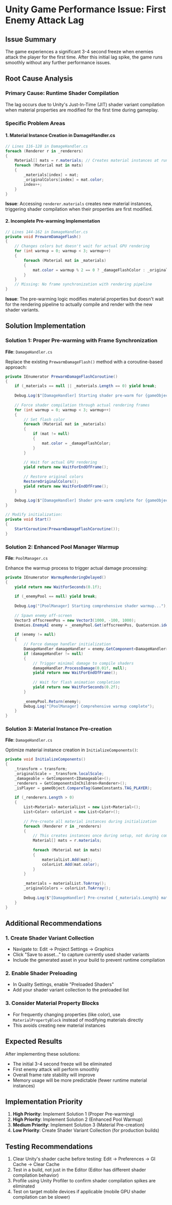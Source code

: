 # Unity Game Performance Issue: First Enemy Attack Lag

## Issue Summary
The game experiences a significant 3-4 second freeze when enemies attack the player for the first time. After this initial lag spike, the game runs smoothly without any further performance issues.

## Root Cause Analysis

### Primary Cause: Runtime Shader Compilation
The lag occurs due to Unity's Just-In-Time (JIT) shader variant compilation when material properties are modified for the first time during gameplay.

### Specific Problem Areas

#### 1. **Material Instance Creation in DamageHandler.cs**
```csharp
// Lines 116-128 in DamageHandler.cs
foreach (Renderer r in _renderers)
{
    Material[] mats = r.materials; // Creates material instances at runtime!
    foreach (Material mat in mats)
    {
        _materials[index] = mat;
        _originalColors[index] = mat.color;
        index++;
    }
}
```
**Issue**: Accessing `renderer.materials` creates new material instances, triggering shader compilation when their properties are first modified.

#### 2. **Incomplete Pre-warming Implementation**
```csharp
// Lines 144-162 in DamageHandler.cs
private void PrewarmDamageFlash()
{
    // Changes colors but doesn't wait for actual GPU rendering
    for (int warmup = 0; warmup < 3; warmup++)
    {
        foreach (Material mat in _materials)
        {
            mat.color = warmup % 2 == 0 ? _damageFlashColor : _originalColors[...];
        }
    }
    // Missing: No frame synchronization with rendering pipeline
}
```
**Issue**: The pre-warming logic modifies material properties but doesn't wait for the rendering pipeline to actually compile and render with the new shader variants.

## Solution Implementation

### Solution 1: Proper Pre-warming with Frame Synchronization

**File**: `DamageHandler.cs`

Replace the existing `PrewarmDamageFlash()` method with a coroutine-based approach:

```csharp
private IEnumerator PrewarmDamageFlashCoroutine()
{
    if (_materials == null || _materials.Length == 0) yield break;
    
    Debug.Log($"[DamageHandler] Starting shader pre-warm for {gameObject.name}");
    
    // Force shader compilation through actual rendering frames
    for (int warmup = 0; warmup < 3; warmup++)
    {
        // Set flash color
        foreach (Material mat in _materials)
        {
            if (mat != null)
            {
                mat.color = _damageFlashColor;
            }
        }
        
        // Wait for actual GPU rendering
        yield return new WaitForEndOfFrame();
        
        // Restore original colors
        RestoreOriginalColors();
        yield return new WaitForEndOfFrame();
    }
    
    Debug.Log($"[DamageHandler] Shader pre-warm complete for {gameObject.name}");
}

// Modify initialization:
private void Start()
{
    StartCoroutine(PrewarmDamageFlashCoroutine());
}
```

### Solution 2: Enhanced Pool Manager Warmup

**File**: `PoolManager.cs`

Enhance the warmup process to trigger actual damage processing:

```csharp
private IEnumerator WarmupRenderingDelayed()
{
    yield return new WaitForSeconds(0.1f);
    
    if (_enemyPool == null) yield break;
    
    Debug.Log("[PoolManager] Starting comprehensive shader warmup...");
    
    // Spawn enemy off-screen
    Vector3 offscreenPos = new Vector3(1000, -100, 1000);
    Enemies.EnemyAI enemy = _enemyPool.Get(offscreenPos, Quaternion.identity);
    
    if (enemy != null)
    {
        // Force damage handler initialization
        DamageHandler damageHandler = enemy.GetComponent<DamageHandler>();
        if (damageHandler != null)
        {
            // Trigger minimal damage to compile shaders
            damageHandler.ProcessDamage(0.01f, null);
            yield return new WaitForEndOfFrame();
            
            // Wait for flash animation completion
            yield return new WaitForSeconds(0.2f);
        }
        
        _enemyPool.Return(enemy);
        Debug.Log("[PoolManager] Comprehensive warmup complete");
    }
}
```

### Solution 3: Material Instance Pre-creation

**File**: `DamageHandler.cs`

Optimize material instance creation in `InitializeComponents()`:

```csharp
private void InitializeComponents()
{
    _transform = transform;
    _originalScale = _transform.localScale;
    _damageable = GetComponent<IDamageable>();
    _renderers = GetComponentsInChildren<Renderer>();
    _isPlayer = gameObject.CompareTag(GameConstants.TAG_PLAYER);
    
    if (_renderers.Length > 0)
    {
        List<Material> materialList = new List<Material>();
        List<Color> colorList = new List<Color>();
        
        // Pre-create all material instances during initialization
        foreach (Renderer r in _renderers)
        {
            // This creates instances once during setup, not during combat
            Material[] mats = r.materials;
            
            foreach (Material mat in mats)
            {
                materialList.Add(mat);
                colorList.Add(mat.color);
            }
        }
        
        _materials = materialList.ToArray();
        _originalColors = colorList.ToArray();
        
        Debug.Log($"[DamageHandler] Pre-created {_materials.Length} material instances");
    }
}
```

## Additional Recommendations

### 1. Create Shader Variant Collection
- Navigate to: Edit → Project Settings → Graphics
- Click "Save to asset..." to capture currently used shader variants
- Include the generated asset in your build to prevent runtime compilation

### 2. Enable Shader Preloading
- In Quality Settings, enable "Preloaded Shaders"
- Add your shader variant collection to the preloaded list

### 3. Consider Material Property Blocks
- For frequently changing properties (like color), use `MaterialPropertyBlock` instead of modifying materials directly
- This avoids creating new material instances

## Expected Results

After implementing these solutions:
- The initial 3-4 second freeze will be eliminated
- First enemy attack will perform smoothly
- Overall frame rate stability will improve
- Memory usage will be more predictable (fewer runtime material instances)

## Implementation Priority

1. **High Priority**: Implement Solution 1 (Proper Pre-warming)
2. **High Priority**: Implement Solution 2 (Enhanced Pool Warmup)
3. **Medium Priority**: Implement Solution 3 (Material Pre-creation)
4. **Low Priority**: Create Shader Variant Collection (for production builds)

## Testing Recommendations

1. Clear Unity's shader cache before testing: Edit → Preferences → GI Cache → Clear Cache
2. Test in a build, not just in the Editor (Editor has different shader compilation behavior)
3. Profile using Unity Profiler to confirm shader compilation spikes are eliminated
4. Test on target mobile devices if applicable (mobile GPU shader compilation can be slower)